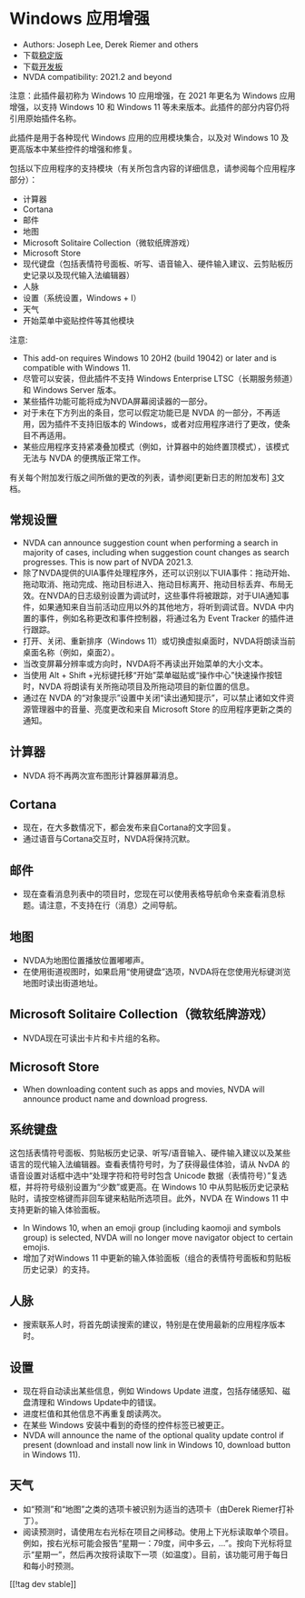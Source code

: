 # Windows 应用增强 #

* Authors: Joseph Lee, Derek Riemer and others
* 下载[稳定版][1]
* 下载[开发板][2]
* NVDA compatibility: 2021.2 and beyond

注意：此插件最初称为 Windows 10 应用增强，在 2021 年更名为 Windows 应用增强，以支持 Windows 10 和 Windows
11 等未来版本。此插件的部分内容仍将引用原始插件名称。

此插件是用于各种现代 Windows 应用的应用模块集合，以及对 Windows 10 及更高版本中某些控件的增强和修复。

包括以下应用程序的支持模块（有关所包含内容的详细信息，请参阅每个应用程序部分）：

* 计算器
* Cortana
* 邮件
* 地图
* Microsoft Solitaire Collection（微软纸牌游戏）
* Microsoft Store
* 现代键盘（包括表情符号面板、听写、语音输入、硬件输入建议、云剪贴板历史记录以及现代输入法编辑器）
* 人脉
* 设置（系统设置，Windows + I）
* 天气
* 开始菜单中瓷贴控件等其他模块

注意:

* This add-on requires Windows 10 20H2 (build 19042) or later and is
  compatible with Windows 11.
* 尽管可以安装，但此插件不支持 Windows Enterprise LTSC（长期服务频道）和 Windows Server 版本。
* 某些插件功能可能将成为NVDA屏幕阅读器的一部分。
* 对于未在下方列出的条目，您可以假定功能已是 NVDA 的一部分，不再适用，因为插件不支持旧版本的
  Windows，或者对应用程序进行了更改，使条目不再适用。
* 某些应用程序支持紧凑叠加模式（例如，计算器中的始终置顶模式），该模式无法与 NVDA 的便携版正常工作。

有关每个附加发行版之间所做的更改的列表，请参阅[更新日志的附加发布] [3]文档。

## 常规设置

* NVDA can announce suggestion count when performing a search in majority of
  cases, including when suggestion count changes as search progresses. This
  is now part of NVDA 2021.3.
* 除了NVDA提供的UIA事件处理程序外，还可以识别以下UIA事件：拖动开始、拖动取消、拖动完成、拖动目标进入、拖动目标离开、拖动目标丢弃、布局无效。在NVDA的日志级别设置为调试时，这些事件将被跟踪，对于UIA通知事件，如果通知来自当前活动应用以外的其他地方，将听到调试音。NVDA
  中内置的事件，例如名称更改和事件控制器，将通过名为 Event Tracker 的插件进行跟踪。
* 打开、关闭、重新排序（Windows 11）或切换虚拟桌面时，NVDA将朗读当前桌面名称（例如，桌面2）。
* 当改变屏幕分辨率或方向时，NVDA将不再读出开始菜单的大小文本。
* 当使用 Alt + Shift +光标键托移“开始”菜单磁贴或“操作中心”快速操作按钮时，NVDA 将朗读有关所拖动项目及所拖动项目的新位置的信息。
* 通过在 NVDA 的“对象提示”设置中关闭“读出通知提示”，可以禁止诸如文件资源管理器中的音量、亮度更改和来自 Microsoft Store
  的应用程序更新之类的通知。

## 计算器

* NVDA 将不再两次宣布图形计算器屏幕消息。

## Cortana

* 现在，在大多数情况下，都会发布来自Cortana的文字回复。
* 通过语音与Cortana交互时，NVDA将保持沉默。

## 邮件

* 现在查看消息列表中的项目时，您现在可以使用表格导航命令来查看消息标题。请注意，不支持在行（消息）之间导航。

## 地图

* NVDA为地图位置播放位置嘟嘟声。
* 在使用街道视图时，如果启用“使用键盘”选项，NVDA将在您使用光标键浏览地图时读出街道地址。

## Microsoft Solitaire Collection（微软纸牌游戏）

* NVDA现在可读出卡片和卡片组的名称。

## Microsoft Store

* When downloading content such as apps and movies, NVDA will announce
  product name and download progress.

## 系统键盘

这包括表情符号面板、剪贴板历史记录、听写/语音输入、硬件输入建议以及某些语言的现代输入法编辑器。查看表情符号时，为了获得最佳体验，请从 NvDA
的语音设置对话框中选中“处理字符和符号时包含 Unicode 数据（表情符号）”复选框，并将符号级别设置为“少数”或更高。在 Windows 10
中从剪贴板历史记录粘贴时，请按空格键而非回车键来粘贴所选项目。此外，NVDA 在 Windows 11 中支持更新的输入体验面板。

* In Windows 10, when an emoji group (including kaomoji and symbols group)
  is selected, NVDA will no longer move navigator object to certain emojis.
* 增加了对Windows 11 中更新的输入体验面板（组合的表情符号面板和剪贴板历史记录）的支持。

## 人脉

* 搜索联系人时，将首先朗读搜索的建议，特别是在使用最新的应用程序版本时。

## 设置

* 现在将自动读出某些信息，例如 Windows Update 进度，包括存储感知、磁盘清理和 Windows Update中的错误。
* 进度栏值和其他信息不再重复朗读两次。
* 在某些 Windows 安装中看到的奇怪的控件标签已被更正。
* NVDA will announce the name of the optional quality update control if
  present (download and install now link in Windows 10, download button in
  Windows 11).

## 天气

* 如“预测”和“地图”之类的选项卡被识别为适当的选项卡（由Derek Riemer打补丁）。
* 阅读预测时，请使用左右光标在项目之间移动。使用上下光标读取单个项目。例如，按右光标可能会报告“星期一：79度，间中多云，...”。按向下光标将显示“星期一”，然后再次按将读取下一项（如温度）。目前，该功能可用于每日和每小时预测。

[[!tag dev stable]]

[1]: https://addons.nvda-project.org/files/get.php?file=w10

[2]: https://addons.nvda-project.org/files/get.php?file=w10-dev

[3]: https://github.com/josephsl/wintenapps/wiki/w10changelog
